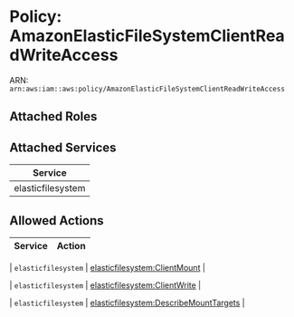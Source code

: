 # Policy: AmazonElasticFileSystemClientReadWriteAccess

ARN: `arn:aws:iam::aws:policy/AmazonElasticFileSystemClientReadWriteAccess`

## Attached Roles

## Attached Services

| Service |
|---------|
| elasticfilesystem |

## Allowed Actions

| Service | Action |
|:-------:|--------|

| `elasticfilesystem` | [elasticfilesystem:ClientMount](../actions.md#elasticfilesystem:clientmount) |

| `elasticfilesystem` | [elasticfilesystem:ClientWrite](../actions.md#elasticfilesystem:clientwrite) |

| `elasticfilesystem` | [elasticfilesystem:DescribeMountTargets](../actions.md#elasticfilesystem:describemounttargets) |
